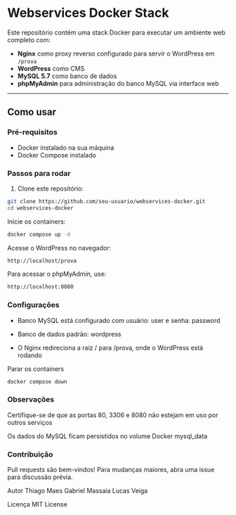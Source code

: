# Webservices Docker Stack

Este repositório contém uma stack Docker para executar um ambiente web completo com:

-   **Nginx** como proxy reverso configurado para servir o WordPress em `/prova`
-   **WordPress** como CMS
-   **MySQL 5.7** como banco de dados
-   **phpMyAdmin** para administração do banco MySQL via interface web

---

## Como usar

### Pré-requisitos

-   Docker instalado na sua máquina
-   Docker Compose instalado

### Passos para rodar

1. Clone este repositório:

```bash
git clone https://github.com/seu-usuario/webservices-docker.git
cd webservices-docker
```

Inicie os containers:

```bash
docker compose up -d
```

Acesse o WordPress no navegador:

```bash
http://localhost/prova
```

Para acessar o phpMyAdmin, use:

```bash
http://localhost:8080
```

### Configurações
- Banco MySQL está configurado com usuário: user e senha: password

- Banco de dados padrão: wordpress

- O Nginx redireciona a raiz / para /prova, onde o WordPress está rodando

Parar os containers
```bash
docker compose down
```

### Observações
Certifique-se de que as portas 80, 3306 e 8080 não estejam em uso por outros serviços

Os dados do MySQL ficam persistidos no volume Docker mysql_data

### Contribuição
Pull requests são bem-vindos! Para mudanças maiores, abra uma issue para discussão prévia.

Autor
Thiago Maes
Gabriel Massaia
Lucas Veiga

Licença
MIT License

